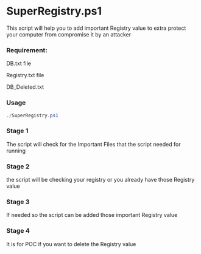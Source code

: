# SuperRegistry.ps1
This script will help you to add important Registry value to extra protect your computer from compromise it by an attacker

### Requirement:

DB.txt file

Registry.txt file 

DB_Deleted.txt

### Usage

```powershell
./SuperRegistry.ps1
```

### Stage 1 
The script will check for the Important Files that the script needed for running

### Stage 2 
the script will be checking your registry or you already have those Registry value

### Stage 3 
If needed so the script can be added those important Registry value

### Stage 4 
It is for POC if you want to delete the Registry value
